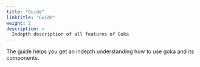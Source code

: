 ```yaml
---
title: "Guide"
linkTitle: "Guide"
weight: 2
description: >
  Indepth description of all features of Goka
---
```



The guide helps you get an indepth understanding how to use goka and its components.